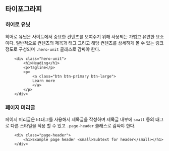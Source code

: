 <!--
layout: 'post'
section: 'Cornerstone Framework'
title: '타이포그라피'
outline: '히어로 유닛은 사이트에서 중요한 컨텐츠를 보여주기 위해 사용되는 가볍고 유연한 요소이다. 일반적으로 컨텐츠의 제목과 태그 그리고 해당 컨텐츠를 상세하게 볼 수 있는 링크 정도로 구성되며 .hero-unit 클래스로 감싸야 한다...'
date: '2012-11-16'
tagstr: 'widget'
order: '[4, 2, 6]'
thumbnail: '4.2.06.typography.png'
-->

## 타이포그라피

### 히어로 유닛

히어로 유닛은 사이트에서 중요한 컨텐츠를 보여주기 위해 사용되는 가볍고 유연한 요소이다. 일반적으로 컨텐츠의 제목과 태그 그리고 해당 컨텐츠를 상세하게 볼 수 있는 링크 정도로 구성되며 `.hero-unit` 클래스로 감싸야 한다.

``` cm
    <div class="hero-unit">
        <h1>Heading</h1>
        <p>Tagline</p>
        <p>
            <a class="btn btn-primary btn-large">
            Learn more
            </a>
        </p>
    </div>
```

### 페이지 머리글

페이지 머리글은 `h1`태그를 사용해서 제목글을 작성하며 제목글 내부에   `small` 등의 태그로 다른 스타일을 적용 할 수 있고 `.page-header` 클래스로 감싸야 한다.

``` cm
    <div class="page-header">
        <h1>Example page header <small>Subtext for header</small></h1>
    </div>
```
